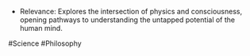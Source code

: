 - Relevance: Explores the intersection of physics and consciousness, opening pathways to understanding the untapped potential of the human mind.

#Science #Philosophy